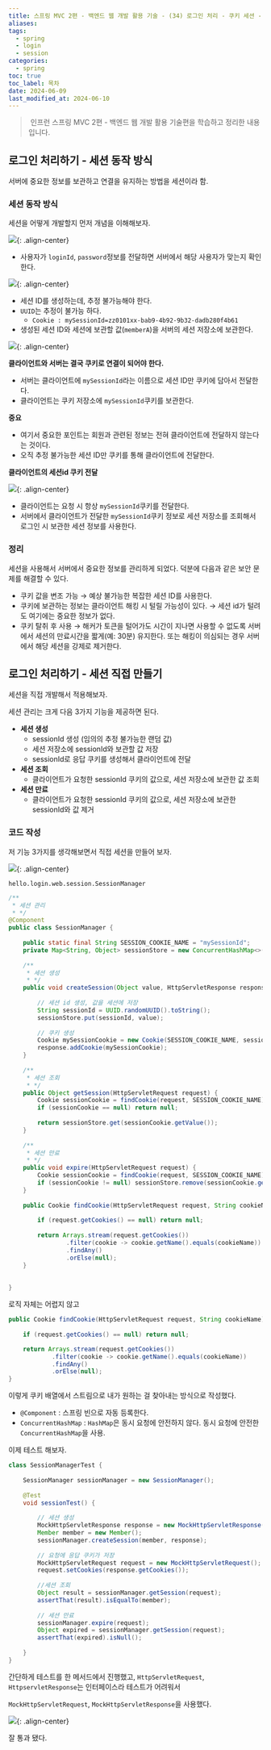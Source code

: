```yaml
---
title: 스프링 MVC 2편 - 백엔드 웹 개발 활용 기술 - (34) 로그인 처리 - 쿠키 세션 - 세션 방식
aliases: 
tags:
  - spring
  - login
  - session
categories:
  - spring
toc: true
toc_label: 목차
date: 2024-06-09
last_modified_at: 2024-06-10
---
```

>  인프런 스프링 MVC 2편 - 백엔드 웹 개발 활용 기술편을 학습하고 정리한 내용 입니다.
## 로그인 처리하기 - 세션 동작 방식

서버에 중요한 정보를 보관하고 연결을 유지하는 방법을 세션이라 함.


### 세션 동작 방식
세션을 어떻게 개발할지 먼저 개념을 이해해보자.

![](https://i.imgur.com/s5e6ijP.png){: .align-center}


- 사용자가 `loginId`, `password`정보를 전달하면 서버에서 해당 사용자가 맞는지 확인한다.

![](https://i.imgur.com/YkHV3IW.png){: .align-center}

- 세션 ID를 생성하는데, 추정 불가능해야 한다.
- `UUID`는 추정이 불가능 하다.
	- `Cookie : mySessionId=zz0101xx-bab9-4b92-9b32-dadb280f4b61`
- 생성된 세션 ID와 세션에 보관할 값(`memberA`)을 서버의 세션 저장소에 보관한다.

![](https://i.imgur.com/jc13Lxo.png){: .align-center}

**클라이언트와 서버는 결국 쿠키로 연결이 되어야 한다.**
- 서버는 클라이언트에 `mySessionId`라는 이름으로 세션 ID만 쿠키에 담아서 전달한다.
- 클라이언트는 쿠키 저장소에 `mySessionId`쿠키를 보관한다.

**중요**
- 여기서 중요한 포인트는 회원과 관련된 정보는 전혀 클라이언트에 전달하지 않는다는 것이다.
- 오직 추정 불가능한 세션 ID만 쿠키를 통해 클라이언트에 전달한다.


**클라이언트의 세션id 쿠키 전달**

![](https://i.imgur.com/CH7gyVE.png){: .align-center}

- 클라이언트는 요청 시 항상 `mySessionId`쿠키를 전달한다.
- 서버에서 클라이언트가 전달한 `mySessionId`쿠키 정보로 세션 저장소를 조회해서 로그인 시 보관한 세션 정보를 사용한다.


### 정리

세션을 사용해서 서버에서 중요한 정보를 관리하게 되었다. 덕분에 다음과 같은 보안 문제를 해결할 수 있다.
- 쿠키 값을 변조 가능 → 예상 불가능한 복잡한 세션 ID를 사용한다.
- 쿠키에 보관하는 정보는 클라이언트 해킹 시 털릴 가능성이 있다. → 세션 id가 털려도 여기에는 중요한 정보가 없다.
- 쿠키 탈취 후 사용 → 해커가 토큰을 털어가도 시간이 지나면 사용할 수 없도록 서버에서 세션의 만료시간을 짧게(예: 30분) 유지한다. 또는 해킹이 의심되는 경우 서버에서 해당 세션을 강제로 제거한다.



## 로그인 처리하기 - 세션 직접 만들기

세션을 직접 개발해서 적용해보자.

세션 관리는 크게 다음 3가지 기능을 제공하면 된다.

- **세션 생성**
	- sessionId 생성 (임의의 추정 불가능한 랜덤 값)
	- 세션 저장소에 sessionId와 보관할 값 저장
	- sessionId로 응답 쿠키를 생성해서 클라이언트에 전달
- **세션 조회**
	- 클라이언트가 요청한 sessionId 쿠키의 값으로, 세션 저장소에 보관한 값 조회
- **세션 만료**
	- 클라이언트가 요청한 sessionId 쿠키의 값으로, 세션 저장소에 보관한 sessionId와 값 제거


### 코드 작성

저 기능 3가지를 생각해보면서 직접 세션을 만들어 보자.

![](https://i.imgur.com/Rr8ojbX.png){: .align-center}

`hello.login.web.session.SessionManager`
```java
/**  
 * 세션 관리  
 * */  
@Component  
public class SessionManager {  
  
    public static final String SESSION_COOKIE_NAME = "mySessionId";  
    private Map<String, Object> sessionStore = new ConcurrentHashMap<>();  
  
    /**  
     * 세션 생성  
     * */  
    public void createSession(Object value, HttpServletResponse response) {  
  
        // 세션 id 생성, 값을 세션에 저장  
        String sessionId = UUID.randomUUID().toString();  
        sessionStore.put(sessionId, value);  
  
        // 쿠키 생성  
        Cookie mySessionCookie = new Cookie(SESSION_COOKIE_NAME, sessionId);  
        response.addCookie(mySessionCookie);  
    }  
  
    /**  
     * 세션 조회  
     * */  
    public Object getSession(HttpServletRequest request) {  
        Cookie sessionCookie = findCookie(request, SESSION_COOKIE_NAME);  
        if (sessionCookie == null) return null;  
  
        return sessionStore.get(sessionCookie.getValue());  
    }  
  
    /**  
     * 세션 만료  
     * */  
    public void expire(HttpServletRequest request) {  
        Cookie sessionCookie = findCookie(request, SESSION_COOKIE_NAME);  
        if (sessionCookie != null) sessionStore.remove(sessionCookie.getValue());  
    }  
  
    public Cookie findCookie(HttpServletRequest request, String cookieName) {  
  
        if (request.getCookies() == null) return null;  
  
        return Arrays.stream(request.getCookies())  
                .filter(cookie -> cookie.getName().equals(cookieName))  
                .findAny()  
                .orElse(null);  
    }  
  
  
}
```

로직 자체는 어렵지 않고 

```java
public Cookie findCookie(HttpServletRequest request, String cookieName) {  
  
	if (request.getCookies() == null) return null;  

	return Arrays.stream(request.getCookies())  
			.filter(cookie -> cookie.getName().equals(cookieName))  
			.findAny()  
			.orElse(null);  
}  
```

이렇게  쿠키 배열에서 스트림으로 내가 원하는 걸 찾아내는 방식으로 작성했다.

- `@Component` : 스프링 빈으로 자동 등록한다.
- `ConcurrentHashMap` : `HashMap`은 동시 요청에 안전하지 않다. 동시 요청에 안전한 `ConcurrentHashMap`을 사용.

이제 테스트 해보자.


```java
class SessionManagerTest {  
  
    SessionManager sessionManager = new SessionManager();  
  
    @Test  
    void sessionTest() {  
  
        // 세션 생성  
        MockHttpServletResponse response = new MockHttpServletResponse();  
        Member member = new Member();  
        sessionManager.createSession(member, response);  
  
        // 요청에 응답 쿠키가 저장  
        MockHttpServletRequest request = new MockHttpServletRequest();  
        request.setCookies(response.getCookies());  
  
        //세션 조회  
        Object result = sessionManager.getSession(request);  
        assertThat(result).isEqualTo(member);  
  
        // 세션 만료  
        sessionManager.expire(request);  
        Object expired = sessionManager.getSession(request);  
        assertThat(expired).isNull();  
  
    }  
}
```

간단하게 테스트를 한 메서드에서 진행했고, `HttpServletRequest`, `HttpservletResponse`는 인터페이스라 테스트가 어려워서 

`MockHttpServletRequest`, `MockHttpServletResponse`을 사용했다.


![](https://i.imgur.com/EFDJaOg.png){: .align-center}

잘 통과 됐다.


